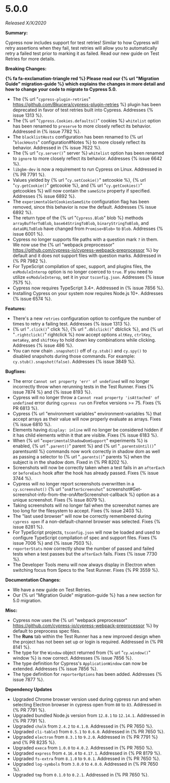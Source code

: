 # 5.0.0

*Released X/X/2020*

**Summary:**

Cypress now includes support for test retries! Similar to how Cypress will retry assertions when they fail, test retries will allow you to automatically retry a failed test prior to marking it as failed. Read our new guide on Test Retries for more details.

**Breaking Changes:**

**{% fa fa-exclamation-triangle red %} Please read our {% url "Migration Guide" migration-guide %} which explains the changes in more detail and how to change your code to migrate to Cypress 5.0.**

- The {% url "`cypress-plugin-retries`" https://github.com/Bkucera/cypress-plugin-retries %} plugin has been deprecated in favor of test retries built into Cypress. Addresses {% issue 1313 %}.
- The {% url "`Cypress.Cookies.defaults()`" cookies %} `whitelist` option has been renamed to `preserve` to more closely reflect its behavior.  Addressed in {% issue 7782 %}.
- The `blacklistHosts` configuration has been renamed to {% url "`blockHosts`" configuration#Notes %} to more closely reflect its behavior. Addressed in {% issue 7622 %}.
- The {% url "`cy.server()`" server %} `whitelist` option has been renamed to `ignore` to more closely reflect its behavior. Addresses {% issue 6642 %}.
- `libgbm-dev` is now a requirement to run Cypress on Linux. Addressed in {% PR 7791 %}.
- Values yielded by {% url "`cy.setCookie()`" setcookie %}, {% url "`cy.getCookie()`" getcookie %}, and {% url "`cy.getCookies()`" getcookies %} will now contain the `sameSite` property if specified. Addresses {% issue 6892 %}.
- The `experimentalGetCookiesSameSite` configuration flag has been removed, since this behavior is now the default. Addresses {% issue 6892 %}.
- The return type of the {% url "`Cypress.Blob`" blob %} methods `arrayBufferToBlob`, `base64StringToBlob`, `binaryStringToBlob`, and `dataURLToBlob` have changed from `Promise<Blob>` to `Blob`. Addresses {% issue 6001 %}.
- Cypress no longer supports file paths with a question mark `?` in them. We now use the {% url "webpack preprocessor" https://github.com/cypress-io/cypress-webpack-preprocessor %} by default and it does not support files with question marks. Addressed in {% PR 7982 %}.
- For TypeScript compilation of spec, support, and plugins files, the `esModuleInterop` option is no longer coerced to `true`. If you need to utilize `esModuleInterop`, set it in your `tsconfig.json`. Addresses {% issue 7575 %}.
- Cypress now requires TypeScript 3.4+. Addressed in {% issue 7856 %}.
- Installing Cypress on your system now requires Node.js 10+. Addresses {% issue 6574 %}.

**Features:**

- There's a new `retries` configuration option to configure the number of times to retry a failing test. Addresses {% issue 1313 %}.
- {% url "`.click()`" click %}, {% url "`.dblclick()`" dblclick %}, and {% url "`.rightclick()`" rightclick %} now accept options `altKey`, `ctrlKey`, `metaKey`, and `shiftKey` to hold down key combinations while clicking. Addresses {% issue 486 %}.
- You can now chain `.snapshot()` off of `cy.stub()` and `cy.spy()` to disabled snapshots during those commands. For example: `cy.stub().snapshot(false)`. Addresses {% issue 3849 %}.

**Bugfixes:**

- The error `Cannot set property 'err' of undefined` will no longer incorrectly throw when rerunning tests in the Test Runner. Fixes {% issue 7874 %} and {% issue 8193 %}.
- Cypress will no longer throw a `Cannot read property 'isAttached' of undefined` error during `cypress run` on Firefox versions >= 75. Fixes {% PR 6813 %}.
- Cypress {% url "environment variables" environment-variables %} that accept arrays as their value will now properly evaluate as arrays. Fixes {% issue 6810 %}.
- Elements having `display: inline` will no longer be considered hidden if it has child elements within it that are visible. Fixes {% issue 6183 %}.
- When {% url "`experimentalShadowDomSupport`" experiments %} is enabled, {% url "`.parent()`" parent %} and {% url "`.parentsUntil()`" parentsuntil %} commands now work correctly in shadow dom as well as passing a selector to {% url "`.parents()`" parents %} when the subject is in the shadow dom. Fixed in {% PR 8202 %}.
- Screenshots will now be correctly taken when a test fails in an `afterEach` or `beforeEach` hook after the hook has already passed. Fixes {% issue 3744 %}.
- Cypress will no longer report screenshots overwritten in a `cy.screenshot()` {% url "`onAfterScreenshot`" screenshot#Get-screenshot-info-from-the-onAfterScreenshot-callback %} option as a unique screenshot. Fixes {% issue 8079 %}.
- Taking screenshots will no longer fail when the screenshot names are too long for the filesystem to accept. Fixes {% issue 2403 %}.
- The "last used browser" will now be correctly remembered during `cypress open` if a non-default-channel browser was selected. Fixes {% issue 8281 %}.
- For TypeScript projects, `tsconfig.json` will now be loaded and used to configure TypeScript compilation of spec and support files. Fixes {% issue 7006 %} and {% issue 7503 %}.
- `reporterStats` now correctly show the number of passed and failed tests when a test passes but the `afterEach` fails. Fixes {% issue 7730 %}.
- The Developer Tools menu will now always display in Electron when switching focus from Specs to the Test Runner. Fixes {% PR 3559 %}.

**Documentation Changes:**

- We have a new guide on Test Retries.
- Our {% url "Migration Guide" migration-guide %} has a new section for 5.0 migration.

**Misc:**

- Cypress now uses the {% url "webpack preprocessor" https://github.com/cypress-io/cypress-webpack-preprocessor %} by default to preprocess spec files.
- The **Runs** tab within the Test Runner has a new improved design when the project has not been set up or login is required. Addressed in {% PR 8141 %}.
- The type for the `Window` object returned from {% url "`cy.window()`" window %} is now correct. Addresses {% issue 7856 %}.
- The type definition for Cypress's `ApplicationWindow` can now be extended. Addresses {% issue 7856 %}.
- The type definition for `reporterOptions` has been added. Addresses {% issue 7877 %}.

**Dependency Updates**

- Upgraded Chrome browser version used during cypress run and when selecting Electron browser in cypress open from `80` to `83`. Addressed in {% PR 7791 %}.
- Upgraded bundled Node.js version from `12.8.1` to `12.14.1`. Addressed in {% PR 7791 %}.
- Upgraded `chalk` from `2.4.2` to `4.1.0`. Addressed in {% PR 7650 %}.
- Upgraded `cli-table3` from `0.5.1` to `0.6.0`. Addressed in {% PR 7650 %}.
- Upgraded `electron` from `8.3.1` to `9.2.0`. Addressed in {% PR 7791 %} and {% PR 8235 %}.
- Upgraded `execa` from `1.0.0` to `4.0.2`. Addressed in {% PR 7650 %}.
- Upgraded `express` from `4.16.4` to `4.17.1`. Addressed in {% PR 8179 %}.
- Upgraded `fs-extra` from `8.1.0` to `9.0.1`. Addressed in {% PR 7650 %}.
- Upgraded `log-symbols` from `3.0.0` to `4.0.0`. Addressed in {% PR 7650 %}.
- Upgraded `tmp` from `0.1.0` to `0.2.1`. Addressed in {% PR 7650 %}.
